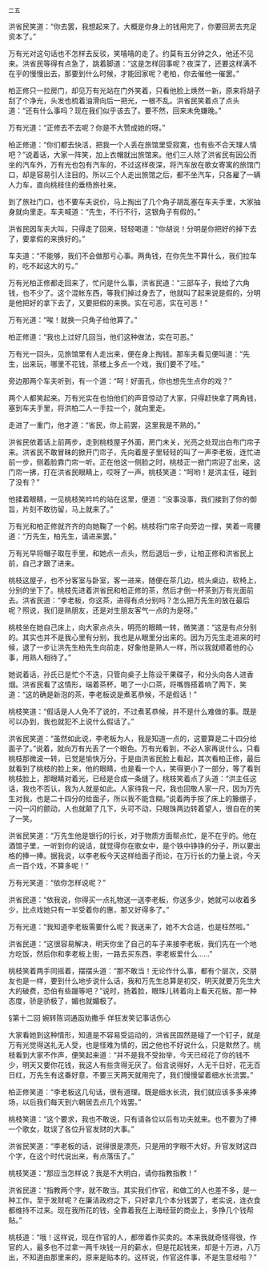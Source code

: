     二五 

   洪省民笑道：“你去罢，我想起来了。大概是你身上的钱用完了，你要回房去充足资本了。”

   万有光对这句话也不怎样去反驳，笑嘻嘻的走了。约莫有五分钟之久，他还不见来。洪省民等得有点急了，跳着脚道：“这是怎样回事呢？夜深了，还要这样满不在乎的慢慢出去，那要到什么时候，才能回家呢？老柏，你去催他一催罢。”

   柏正修只一拉房门，却见万有光站在门外笑着，只看他脸上焕然一新，原来将胡子刮了个净光，头发也梳着油滑向后一把光，一根不乱。洪省民笑着点了点头道：“还有什么事吗？现在我们似乎该去了。要不然，回来未免嫌晚。”

   万有光道：“正修去不去呢？你是不大赞成她的呀。”

   柏正修道：“你们都去快活，把我一个人丢在旅馆里受寂寞，也有些不合天理人情吧？”说着话，大家一阵笑，加上衣帽就出旅馆来。他们三人除了洪省民有因公而坐的汽车外，万有光也包有汽车的，不过这样夜深，将汽车放在歌女寄寓的旅馆门口，却是容易引人注目的。所以三个人走出旅馆之后，都不坐汽车，只各雇了一辆人力车，直向桃枝住的垂杨旅社来。

   到了旅社门口，也不要车夫说价，马上掏出了几个角子胡乱塞在车夫手里，大家抽身就向里走。车夫喊道：“先生，不行不行，这银角子有假的。”

   洪省民因车夫大叫，只得走了回来，轻轻喝道：“你胡说！分明是你把好的掉下去了，要拿假的来换好的。”

   车夫道：“不能够，我们不会做那亏心事。两角钱，在你先生不算什么，我们拉车的，吃不起这大的亏。”

   万有光柏正修都走回来了，忙问是什么事，洪省民道：“三部车子，我给了六角钱，也不少了。这个混帐东西，等我们掉过身去了，他就叫了起来说是假的，分明是他把好的拿下去了，又要把假的来换。实在可恶，实在可恶！”

   万有光道：“唉！就换一只角子给他算了。”

   柏正修道：“我也上过好几回当，他们这种做法，实在可恶。”

   万有光一回头，见旅馆里有人走出来，便在身上掏钱。那车夫看见便叫道：“先生，出来玩，哪里不花钱，茶楼上多点一个戏，我们要不了哇。”

   旁边那两个车夫听到，有一个道：“呵！好面孔，你也想先生点你的戏？”

   两个人都笑起来。万有光实在也怕他们的声音惊动了大家，只得赶快拿了两角钱，塞到车夫手里，将洪柏二人一手拉一个，就向里走。

   走进了一重门，他才道：“省民，你上前罢，这里我是不熟的。”

   洪省民依着话上前两步，走到桃枝屋子外面，房门未关，光亮之处现出白布门帘子来。洪省民不敢冒昧的掀开门帘子，先向着屋子里轻轻的叫了一声李老板，连忙进前一步，侧着脸靠门帘一听。正在他这一侧脸之时，桃枝正一掀门帘迎了出来，这门帘一拂，打在洪省民眼睛上，哎呀了一声。桃枝笑道：“呵哟！是洪主任，碰到了没有？”

   他揉着眼睛，一见桃枝笑吟吟的站在这里，便道：“没事没事，我们接到了你的御旨，片刻不敢彷留，马上就来了。”

   万有光和柏正修就齐齐的向她鞠了一个躬。桃枝将门帘子向旁边一撑，笑着一弯腰道：“万先生，柏先生，请进来罢。”

   万有光早将帽子取在手里，和她点一点头，然后退后一步，让柏正修和洪省民上前，自己才跟了进来。

   桃枝这屋子，也不分客室与卧室，客一进来，随便在茶几边，梳头桌边，软椅上，分别的坐下了。桃枝先进着洪省民和柏正修的茶，然后才倒一杯茶到万有光面前去。洪省民道：“李老板，你这茶，进得有点分别吗？怎么把万先生的放在最后呢？照说，我们是熟朋友，还是对生朋友客气一点的为是呀。”

   桃枝坐在她自己床上，向大家点点头，明亮的眼睛一转，微笑道：“这是有点分别的。其实也并不是我心里有分别，我也是从眼里分出来的。因为万先生走进来的时候，退了一步让洪先生柏先生向前走，好象他是熟人一样，所以我就顺着他的心事，用熟人相待了。”

   她说着话，孙氏已是忙个不迭，只管向桌子上陈设干果碟子，和分头向各人进香烟。洪省民看了这情形，端着茶杯，喝了一小口茶，将嘴唇搭着响了两下，笑道：“这的确是新泡的茶，李老板说是煮茗恭候，不是假话！”

   桃枝笑道：“假话是人人免不了说的，不过煮茗恭候，并不是什么难做的事。既是可以办到，我也就犯不上说什么假话了。”

   洪省民笑道：“虽然如此说，李老板为人，我是知道一点的，这要算是二十四分给面子了。”说着，就向万有光丢了一个眼色。万有光看到，不必人家再说什么，只看桃枝那微波一转，已觉是愉快万分。于是由洪省民脸上看起，其次看柏正修，最后就看到了桃枝的脸上来，他的眼睛，也是看一个人，笑得更小了一部分，等了看到桃枝脸上，那眼睛对着光，已经是合成一条缝了。桃枝笑着点了头道：“洪主任这话，我也不否认，我为人就是如此。人家待我一尺，我也回敬人家一尺，因为万先生对我，也是二十四分的给面子，所以我不能含糊。”说着两手按了床上的籐绷子，一闪一闪的颤动，人也就颠了几下，头可不动，只眼珠两边转着望人，很自在的笑了一笑。

   洪省民笑道：“万先生他是银行的行长，对于物质方面帮点忙，是不在乎的。他在酒馆子里，一听到你的说话，就觉得你在歌女中，是个铁中铮铮的分子，所以要出格的捧一捧。据我说，以李老板今天这样给面子而论，在万行长的力量上说，今天点一百个戏，不算多呢！”

   万有光笑道：“依你怎样说呢？”

   洪省民道：“依我说，你得买一点礼物送一送李老板，你送多少，她就可以收着多少，比点戏她只有一半受着你的惠，那又好得多了。”

   万有光道：“我知道李老板需要什么呢？我送来了，她不大合适，也是枉然啦。”

   洪省民道：“这很容易解决，明天你坐了自己的车子来接李老板，我们先在一个地方吃饭，然后你和李老板上街，一路去买东西，李老板爱什么……”

   桃枝笑着两手同摇着，摆摆头道：“那不敢当！无论作什么事，都有个层次，交朋友也是一样，要到什么地步说什么话，我和万先生总算是初交，明天就要万先生大大的破费，恐伯有些躐等吧？”说时，扬着脸，眼珠儿转着向上看天花板。那一种态度，骄是骄极了，媚也就媚极了。

   §第十二回 婉转陈词通函劝撒手 佯狂发笑记事话伤心

   大家看她到这种情形，知道是不容易受运动的，洪省民固然是碰了一个钉子，就是万有光觉得送礼无人受，也是怪难为情的，因之他也不好说什么，只是默然了。桃枝看到大家不作声，便笑起来道：“并不是我不受抬举，今天已经花了你的钱不少，明天又要你花钱，我这人有些贪得无厌了。俗言说得好，人无千日好，花无百日红，万先生有这番好意，不要三天两天就用完了，我们慢慢留着细水长流罢。”

   柏正修笑道：“李老板这几句话，很有道理。既是细水长流，我们就应该多多来捧场，以后我们每天到六朝居去点几个戏罢。”

   桃枝笑道：“这个要求，我也不敢说，只有请各位以后有功夫就来。也不要为了捧一个歌女，耽误了各位升官发财的大事。”

   洪省民笑道：“李老板的话，说得很是漂亮，只是用的字眼不大好。升官发财这四个字，在这个时代说出来，有点落伍了。”

   桃枝笑道：“那应当怎样说？我是不大明白，请你指教指教！”

   洪省民道：“指教两个字，就不敢当。其实我们作官，和做工的人也差不多，是一种工作。至于发财呢？在廉洁政府之下，只好拿几个本分钱罢了，老实说，连衣食都维持不过来。现在我所花的钱，全靠着我在上海经营的商业上，多挣几个钱帮贴。”

   桃枝道：“哦！这样说，现在作官的人，都带着作买卖的。本来我就奇怪得很，作官的人，最多也不过拿一两千块钱一月的薪水，但是花起钱来，却是十万进，八万出，不知道由那里来的，原来是贴本的。这样说，作官这件事，不是生意经啦？”

